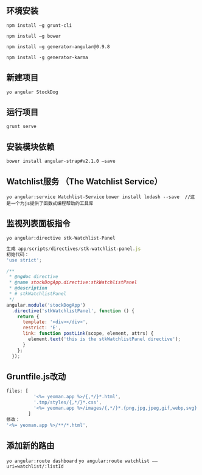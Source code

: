 ## 环境安装
`npm install –g grunt-cli`

`npm install –g bower`

`npm install –g generator-angular@0.9.8`

`npm install -g generator-karma`

## 新建项目
`yo angular StockDog`
## 运行项目
`grunt serve`
## 安装模块依赖
`bower install angular-strap#v2.1.0 –save`
## Watchlist服务 （The Watchlist Service）
`yo angular:service Watchlist-Service`
`bower install lodash --save  //这是一个为js提供了函数式编程帮助的工具库`
## 监视列表面板指令
`yo angular:directive stk-Watchlist-Panel`
```javascript
生成 app/scripts/directives/stk‐watchlist‐panel.js
初始代码：
'use strict';

/**
 * @ngdoc directive
 * @name stockDogApp.directive:stkWatchlistPanel
 * @description
 * # stkWatchlistPanel
 */
angular.module('stockDogApp')
  .directive('stkWatchlistPanel', function () {
    return {
      template: '<div></div>',
      restrict: 'E',
      link: function postLink(scope, element, attrs) {
        element.text('this is the stkWatchlistPanel directive');
      }
    };
  });
```
## Gruntfile.js改动
```javascript    
files: [
          '<%= yeoman.app %>/{,*/}*.html',
          '.tmp/styles/{,*/}*.css',
          '<%= yeoman.app %>/images/{,*/}*.{png,jpg,jpeg,gif,webp,svg}'
        ]
修改：
'<%= yeoman.app %>/**/*.html',
```
## 添加新的路由
`yo angular:route dashboard`
`yo angular:route watchlist ––uri=watchlist/:listId`